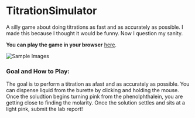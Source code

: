 # TitrationSimulator
A silly game about doing titrations as fast and as accurately as possible. I made this because I thought it would be funny. Now I question my sanity.

**You can play the game in your browser** [here](https://andrewtong.me/TitrationSimulatorWebApp/).

![Sample Images](https://i.imgur.com/bRuJaqs.png)

### Goal and How to Play:
The goal is to perform a titration as afast and as accurately as possible. You can dispense liquid from the burette by clicking and holding the mouse. Once the soludtion begins turning pink from the phenolphthalein, you are getting close to finding the molarity. Once the solution settles and sits at a light pink, submit the lab report!
